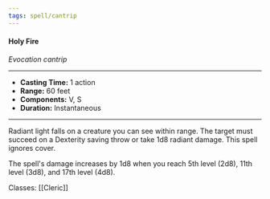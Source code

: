 ```yaml
---
tags: spell/cantrip
---
```

#### Holy Fire
*Evocation cantrip*
___
- **Casting Time:** 1 action
- **Range:** 60 feet
- **Components:** V, S
- **Duration:** Instantaneous
---
Radiant light falls on a creature you can see within range. The target must succeed on a Dexterity saving throw or take 1d8 radiant damage. This spell ignores cover.

The spell's damage increases by 1d8 when you reach 5th level (2d8), 11th level (3d8), and 17th level (4d8).

Classes: [[Cleric]]